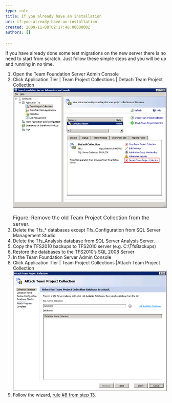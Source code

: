 ```yaml
---
type: rule
title: If you already have an installation
uri: if-you-already-have-an-installation
created: 2009-11-08T02:17:48.0000000Z
authors: []

---
```




<span class='intro'> 
  <p>If you have already done some test migrations on the new server there is no need to start from scratch. Just follow these simple steps and you will be up and running in no time.</p>
<ol>
    <li>Open the Team Foundation Server Admin Console </li>
    <li>Click Application Tier | Team Project Collections | Detach Team Project Collection<br>
    <span><img style="width&#58;500px;height&#58;375px;" alt="Detach Team Project Collection" src="./Detach%20Team%20Project%20Collection.png" /></span>&#160;<br>
    <font class="ms-rteCustom-FigureNormal" size="+0">Figure&#58; Remove the old Team Project Collection from the server.</font> </li>
    <li>Delete the Tfs_* databases except Tfs_Configuration from SQL Server Management Studio </li>
    <li>Delete the Tfs_Analysis database from SQL Server Analysis Server. </li>
    <li>Copy the TFS2010 backups to TFS2010 server (e.g. C&#58;\TfsBackups) </li>
    <li>Restore the databases to the TFS2010’s SQL 2008 Server </li>
    <li>In the Team Foundation Server Admin Console </li>
    <li>Click Application Tier | Team Project Collections |Attach Team Project Collection<br>
    <span><img style="width&#58;500px;height&#58;375px;" alt="Attach Team Project Collection" src="./Attach%20Team%20Project%20Collection.png" /></span> </li>
    <li>Follow the wizard, <a shape="rect" href="/Pages/UpgradeTFS2008Databases.aspx">rule #8 from step 13</a>. </li>
</ol>
<div><br>
</div>
 </span>




